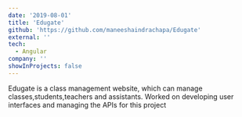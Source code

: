 ```yaml
---
date: '2019-08-01'
title: 'Edugate'
github: 'https://github.com/maneeshaindrachapa/Edugate'
external: ''
tech:
  - Angular
company: ''
showInProjects: false
---
```


Edugate is a class management website, which can manage classes,students,teachers and assistants. Worked on developing user interfaces and managing the APIs for this project